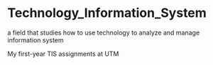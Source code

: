# Technology_Information_System
a field that studies how to use technology to analyze and manage information system

My first-year TIS assignments at UTM
